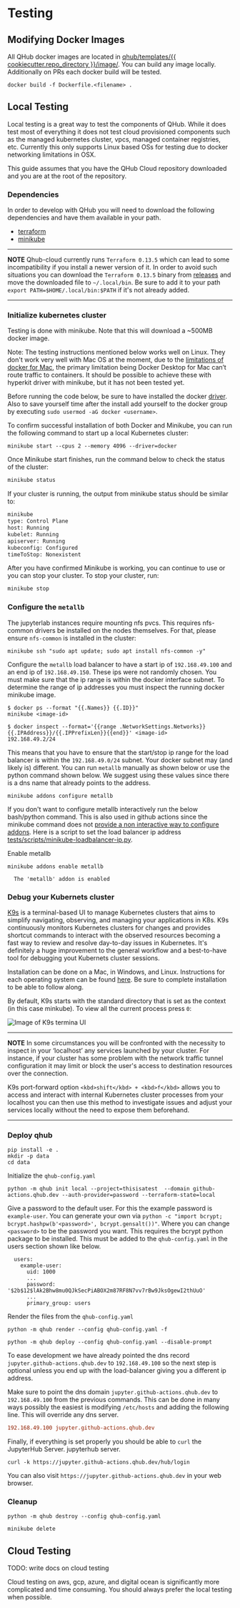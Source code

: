 # Testing

## Modifying Docker Images

All QHub docker images are located in [qhub/templates/{{
cookiecutter.repo_directory
}}/image/](https://github.com/Quansight/qhub-cloud/tree/main/qhub/template/%7B%7B%20cookiecutter.repo_directory%20%7D%7D/image). You
can build any image locally. Additionally on PRs each docker build
will be tested.

```shell
docker build -f Dockerfile.<filename> .
```

## Local Testing

Local testing is a great way to test the components of QHub. While it
does test most of everything it does not test cloud provisioned
components such as the managed kubernetes cluster, vpcs, managed
container registries, etc. Currently this only supports Linux based
OSs for testing due to docker networking limitations in OSX.

This guide assumes that you have the QHub Cloud repository downloaded
and you are at the root of the repository.

### Dependencies

In order to develop with QHub you will need to download the following
dependencies and have them available in your path.

 - [terraform](https://www.terraform.io/downloads.html)
 - [minikube](https://v1-18.docs.kubernetes.io/docs/tasks/tools/install-minikube/)

---
**NOTE**
  Qhub-cloud currently runs `Terraform 0.13.5` which can lead to some incompatibility
  if you install a newer version of it. In order to avoid such situations you can 
  download the `Terraform 0.13.5` binary from [releases](https://releases.hashicorp.com/terraform/0.13.5/)
  and move the downloaded file to `~/.local/bin`. Be sure to add it to your path 
  `export PATH=$HOME/.local/bin:$PATH` if it's not already added. 

---

### Initialize kubernetes cluster

Testing is done with minikube. Note that this will download a ~500MB
docker image.

Note: The testing instructions mentioned below works well on
Linux. They don't work very well with Mac OS at the moment, due to the
[limitations of docker for
Mac](https://docs.docker.com/docker-for-mac/networking/#known-limitations-use-cases-and-workarounds),
the primary limitation being Docker Desktop for Mac can’t route
traffic to containers. It should be possible to achieve these with
hyperkit driver with minikube, but it has not been tested yet.

Before running the code below, be sure to have installed the docker
[driver](https://docs.docker.com/engine/install/ubuntu/#install-using-the-repository).
Also to save yourself time after the install add yourself to the
docker group by executing `sudo usermod -aG docker <username>`.

To confirm successful installation of both Docker and Minikube, 
you can run the following command to start up a local Kubernetes 
cluster:

```shell
minikube start --cpus 2 --memory 4096 --driver=docker
```

Once Minikube start finishes, run the command below to check the 
status of the cluster:

```bash
minikube status
```

If your cluster is running, the output from minikube status should 
be similar to:

```bash
minikube
type: Control Plane
host: Running
kubelet: Running
apiserver: Running
kubeconfig: Configured
timeToStop: Nonexistent
```

After you have confirmed Minikube is working, you can continue to 
use or you can stop your cluster. To stop your cluster, run:

```bash 
minikube stop
```

### Configure the `metallb`

The jupyterlab instances require mounting nfs pvcs. This requires
nfs-common drivers be installed on the nodes themselves. For that, 
please ensure `nfs-common` is installed in the cluster:

```shell
minikube ssh "sudo apt update; sudo apt install nfs-common -y"
```

Configure the `metallb` load balancer to have a start ip of
`192.168.49.100` and an end ip of `192.168.49.150`. These ips were not
randomly chosen. You must make sure that the ip range is within the
docker interface subnet. To determine the range of ip addresses you
must inspect the running docker minikube image.

```shell
$ docker ps --format "{{.Names}} {{.ID}}"
minikube <image-id>

$ docker inspect --format='{{range .NetworkSettings.Networks}}{{.IPAddress}}/{{.IPPrefixLen}}{{end}}' <image-id>
192.168.49.2/24
```

This means that you have to ensure that the start/stop ip range for
the load balancer is within the `192.168.49.0/24` subnet. Your docker
subnet may (and likely is) different. You can run `metallb` manually
as shown below or use the python command shown below. We suggest using
these values since there is a dns name that already points to the
address.

```shell
minikube addons configure metallb
```

If you don't want to configure metallb interactively run the below
bash/python command. This is also used in github actions since the
minikube command does not [provide a non interactive way to configure
addons](https://github.com/kubernetes/minikube/issues/8283). Here is a
script to set the load balancer ip address
[tests/scripts/minikube-loadbalancer-ip.py](tests/scripts/minikube-loadbalancer-ip.py).

Enable metallb

```shell
minikube addons enable metallb
```

```
  The 'metallb' addon is enabled
```

### Debug your Kubernets cluster 

 [K9s](https://k9scli.io/) is a terminal-based UI to manage Kubernetes clusters that aims to 
 simplify navigating, observing, and managing your applications in K8s. 
 K9s continuously monitors Kubernetes clusters for changes and provides 
 shortcut commands to interact with the observed resources becoming a 
 fast way to review and resolve day-to-day issues in Kubernetes. It's 
 definitely a huge improvement to the general workflow and a best-to-have 
 tool for debugging yout Kubernets cluster sessions. 

Installation can be done on a Mac, in Windows, and Linux. Instructions 
for each operating system can be found [here](https://github.com/derailed/k9s). 
Be sure to complete installation to be able to follow along.

By default, K9s starts with the standard directory that is set as the 
context (in this case minkube). To view all the current process press `0`:

![Image of K9s termina UI](image_here)

---
**NOTE**
  In some circumstances you will be confronted with the 
  necessity to inspect in your ‘localhost’ any services launched by 
  your cluster. For instance, if your cluster has some problem with the 
  network traffic tunnel configuration it may limit or block the user's 
  access to destination resources over the connection. 

K9s port-forward option `<kbd>shift</kbd> + <kbd>f</kbd>` allows you to access and interact 
with internal Kubernetes cluster processes from your localhost you can 
then use this method to investigate issues and adjust your services 
locally without the need to expose them beforehand.

---

### Deploy qhub

```shell
pip install -e .
mkdir -p data
cd data
```

Initialize the `qhub-config.yaml`

```shell
python -m qhub init local --project=thisisatest  --domain github-actions.qhub.dev --auth-provider=password --terraform-state=local
```

Give a password to the default user. For this the example password is
`example-user`. You can generate your own via `python -c "import bcrypt;
bcrypt.hashpw(b'<password>', bcrypt.gensalt())"`. Where you can change
`<password>` to be the password you want. This requires the bcrypt python 
package to be installed. This must be added to the `qhub-config.yaml` in 
the users section shown like below.

```
  users:
    example-user:
      uid: 1000
      ...
      password: '$2b$12$lAk2Bhw8mu0QJkSecPiABOX2m87RF8N7vv7rBw9JksOgewI2thUuO'
      ...
      primary_group: users

```

Render the files from the `qhub-config.yaml`

```shell
python -m qhub render --config qhub-config.yaml -f
```

```shell
python -m qhub deploy --config qhub-config.yaml --disable-prompt
```

To ease development we have already pointed the dns record
`jupyter.github-actions.qhub.dev` to `192.168.49.100` so the next step
is optional unless you end up with the load-balancer giving you
a different ip address.

Make sure to point the dns domain `jupyter.github-actions.qhub.dev` to
`192.168.49.100` from the previous commands. This can be done in many
ways possibly the easiest is modifying `/etc/hosts` and adding the
following line. This will override any dns server.

```ini
192.168.49.100 jupyter.github-actions.qhub.dev
```

Finally, if everything is set properly you should be able to `curl` the JupyterHub Server.
jupyterhub server.

```
curl -k https://jupyter.github-actions.qhub.dev/hub/login
```

You can also visit `https://jupyter.github-actions.qhub.dev` in your
web browser.

### Cleanup

```shell
python -m qhub destroy --config qhub-config.yaml 
```

```shell
minikube delete
```

## Cloud Testing

TODO: write docs on cloud testing

Cloud testing on aws, gcp, azure, and digital ocean is significantly
more complicated and time consuming. You should always prefer the
local testing when possible.
